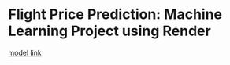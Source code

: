 # Flight Price Prediction: Machine Learning Project using Render

[model link]([url](https://flight-price-prediction-cirod8zbvhtv4ncecdwnct.streamlit.app/))
